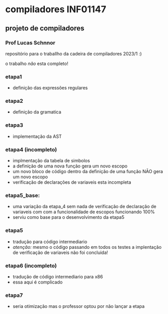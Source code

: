 # compiladores INF01147
## projeto de compiladores
### Prof Lucas Schnnor

repositório para o traballho da cadeira de compiladores 2023/1 :)

o trabalho *não* esta completo!

### etapa1
 - definição das expressões regulares

### etapa2
 - definição da gramatica

### etapa3
 - implementação da AST

### etapa4 (incompleto)
 - implmentação da tabela de simbolos
 - a definição de uma nova função gera um novo escopo
 - um novo bloco de código dentro da definição de uma função NĀO gera um novo escopo
 - verificação de declarações de variaveis esta incompleta

### etapa5_base:
 - uma variação da etapa_4 sem nada de verificação de declaração de variaveis com com a funcionalidade de escopos funcionando 100%
 - serviu como base para o desenvolvimento da etapa5

### etapa5
 - tradução para código intermediario
 - *atenção:* mesmo o código passando em todos os testes a implentação de verificação de variaveis não foi concluida!

### etapa6 (incompleto)
 - tradução de código intermediario para x86
 - essa aqui é complicado

### etapa7
 - seria otimização mas o professor optou por não lançar a etapa